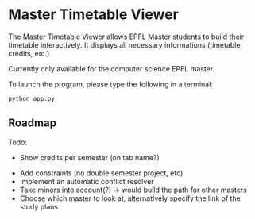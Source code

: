 # Master Timetable Viewer

The Master Timetable Viewer allows EPFL Master students to build their timetable interactively.
It displays all necessary informations (timetable, credits, etc.)

Currently only available for the computer science EPFL master.

To launch the program, please type the following in a terminal:

    python app.py

## Roadmap

Todo:

- Show credits per semester (on tab name?)
* Add constraints (no double semester project, etc)
* Implement an automatic conflict resolver
* Take minors into account(?) -> would build the path for other masters
* Choose which master to look at, alternatively specify the link of the study plans
